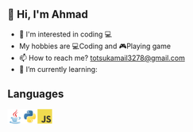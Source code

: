 ## 👋 Hi, I'm Ahmad
- 👀 I'm interested in coding 💻
- My hobbies are 💻Coding and 🎮Playing game
- 📫 How to reach me? totsukamail3278@gmail.com
- 🌱 I’m currently learning:
## Languages

<img src="https://raw.githubusercontent.com/devicons/devicon/master/icons/java/java-original.svg" width="30" height="30"><img src="https://raw.githubusercontent.com/devicons/devicon/master/icons/python/python-original.svg" width="30" height="30"><img src="https://raw.githubusercontent.com/devicons/devicon/master/icons/javascript/javascript-original.svg" width="30" height="30">

<!---<img align = "left" alt = "Ahmad3296's Github Stats" src = "https://github-readme-stats.vercel.app/api?username=Ahmad3296&show_icons=true&theme=radical" />
<img align = "left" alt = "Ahmad3296's Github Stats" src = "https://github-readme-stats.vercel.app/api/top-langs/?username=Ahmad3296&layout=compact" />
Ahmad3296/Ahmad3296 is a ✨ special ✨ repository because its `README.md` (this file) appears on your GitHub profile.
You can click the Preview link to take a look at your changes.
--->
